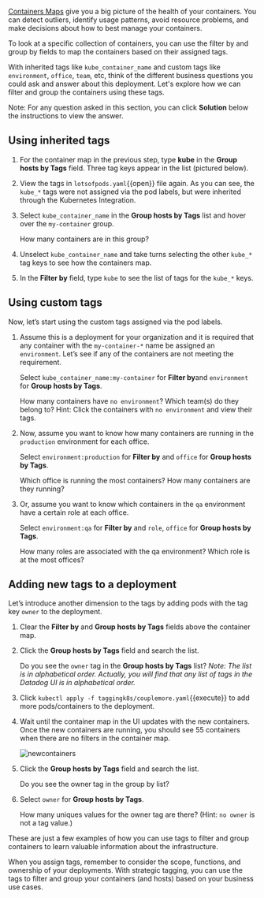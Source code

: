 <a href="https://docs.datadoghq.com/graphing/infrastructure/containermap/" target="_blank">Containers Maps</a> give you a big picture of the health of your containers. You can detect outliers, identify usage patterns, avoid resource problems, and make decisions about how to best manage your containers. 

To look at a specific collection of containers, you can use the filter by and group by fields to map the containers based on their assigned tags. 

With inherited tags like `kube_container_name` and custom tags like `environment`, `office`, `team`, etc, think of the different business questions you could ask and answer about this deployment. Let's explore how we can filter and group the containers using these tags.

Note: For any question asked in this section, you can click **Solution** below the instructions to view the answer.

## Using inherited tags
1. For the container map in the previous step, type **kube** in the **Group hosts by Tags** field. Three tag keys appear in the list (pictured below).

2. View the tags in `lotsofpods.yaml`{{open}} file again. As you can see, the `kube_*` tags were not assigned via the pod labels, but were inherited through the Kubernetes Integration. 

3. Select `kube_container_name` in the **Group hosts by Tags** list and hover over the `my-container` group. <p> How many containers are in this group?

4. Unselect `kube_container_name` and take turns selecting the other `kube_*` tag keys to see how the containers map.

5. In the **Filter by** field, type `kube` to see the list of tags for the `kube_*` keys. 

## Using custom tags
Now, let’s start using the custom tags assigned via the pod labels. 
1. Assume this is a deployment for your organization and it is required that any container with the `my-container-*` name be assigned an `environment`. Let’s see if any of the containers are not meeting the requirement. <p> Select `kube_container_name:my-container` for **Filter by**and `environment` for **Group hosts by Tags**.<p> How many containers have `no environment`? Which team(s) do they belong to? Hint: Click the containers with `no environment` and view their tags. 

2. Now, assume you want to know how many containers are running in the `production` environment for each office. <p> Select `environment:production` for **Filter by** and `office` for **Group hosts by Tags**. <p> Which office is running the most containers? How many containers are they running?

3. Or, assume you want to know which containers in the `qa` environment have a certain role at each office. <p> Select `environment:qa` for **Filter by** and `role`, `office` for **Group hosts by Tags**.  <p> How many roles are associated with the qa environment? Which role is at the most offices?


## Adding new tags to a deployment 
 
Let’s introduce another dimension to the tags by adding pods with the tag key `owner` to the deployment.

1. Clear the **Filter by** and **Group hosts by Tags** fields above the container map.

2. Click the **Group hosts by Tags** field and search the list. <p> Do you see the `owner` tag in the **Group hosts by Tags** list? *Note: The list is in alphabetical order. Actually, you will find that any list of tags in the Datadog UI is in alphabetical order.*

3. Click `kubectl apply -f taggingk8s/couplemore.yaml`{{execute}} to add more pods/containers to the deployment.

4. Wait until the container map in the UI updates with the new containers. Once the new containers are running, you should see 55 containers when there are no filters in the container map. <p>![newcontainers](taggingk8s/assets/new-containers-running.png)

5. Click the **Group hosts by Tags** field and search the list. <p> Do you see the owner tag in the group by list?

6. Select `owner` for **Group hosts by Tags**. <p>How many uniques values for the owner tag are there? (Hint: `no owner` is not a tag value.)

These are just a few examples of how you can use tags to filter and group containers to learn valuable information about the infrastructure.

 When you assign tags, remember to consider the scope, functions, and ownership of your deployments. With strategic tagging, you can use the tags to filter and group your containers (and hosts) based on your business use cases.
